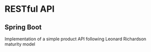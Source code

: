 # RESTful API 
## Spring Boot

Implementation of a simple product API following Leonard Richardson maturity model
